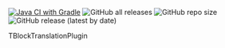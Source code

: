 [![Java CI with Gradle](https://github.com/JoJukov/TBlockTranslationPlugin/actions/workflows/gradle.yml/badge.svg)](https://github.com/JoJukov/TBlockTranslationPlugin/actions/workflows/gradle.yml)
![GitHub all releases](https://img.shields.io/github/downloads/JoJukov/TBlockTranslationPlugin/total)
![GitHub repo size](https://img.shields.io/github/repo-size/JoJukov/TBlockTranslationPlugin)
![GitHub release (latest by date)](https://img.shields.io/github/v/release/JoJukov/TBlockTranslationPlugin)

TBlockTranslationPlugin
